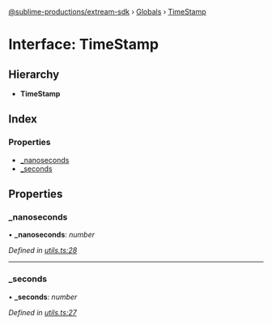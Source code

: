 [@sublime-productions/extream-sdk](../README.md) › [Globals](../globals.md) › [TimeStamp](timestamp.md)

# Interface: TimeStamp

## Hierarchy

* **TimeStamp**

## Index

### Properties

* [_nanoseconds](timestamp.md#_nanoseconds)
* [_seconds](timestamp.md#_seconds)

## Properties

###  _nanoseconds

• **_nanoseconds**: *number*

*Defined in [utils.ts:28](https://github.com/Extream-SaaS/ex-sdk/blob/540d571/src/utils.ts#L28)*

___

###  _seconds

• **_seconds**: *number*

*Defined in [utils.ts:27](https://github.com/Extream-SaaS/ex-sdk/blob/540d571/src/utils.ts#L27)*
